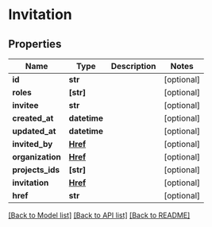 # Invitation


## Properties
Name | Type | Description | Notes
------------ | ------------- | ------------- | -------------
**id** | **str** |  | [optional] 
**roles** | **[str]** |  | [optional] 
**invitee** | **str** |  | [optional] 
**created_at** | **datetime** |  | [optional] 
**updated_at** | **datetime** |  | [optional] 
**invited_by** | [**Href**](Href.md) |  | [optional] 
**organization** | [**Href**](Href.md) |  | [optional] 
**projects_ids** | **[str]** |  | [optional] 
**invitation** | [**Href**](Href.md) |  | [optional] 
**href** | **str** |  | [optional] 

[[Back to Model list]](../README.md#documentation-for-models) [[Back to API list]](../README.md#documentation-for-api-endpoints) [[Back to README]](../README.md)


